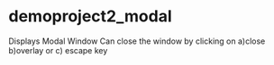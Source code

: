 # demoproject2_modal
Displays Modal Window
Can close the window by clicking on a)close b)overlay or c) escape key 

